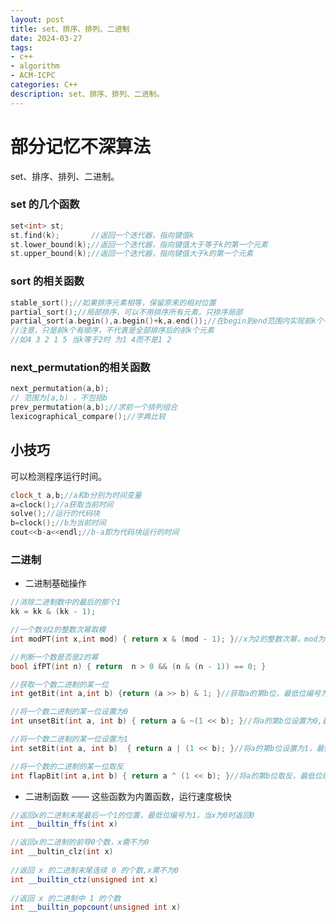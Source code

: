 ```yaml
---
layout: post
title: set、排序、排列、二进制
date: 2024-03-27
tags:
- c++
- algorithm
- ACM-ICPC
categories: C++
description: set、排序、排列、二进制。
---
```


# 部分记忆不深算法

set、排序、排列、二进制。

<!-- more -->

### set 的几个函数

```c++
set<int> st;
st.find(k);       //返回一个迭代器，指向键值k
st.lower_bound(k);//返回一个迭代器，指向键值大于等于k的第一个元素
st.upper_bound(k);//返回一个迭代器，指向键值大于k的第一个元素
```

### sort 的相关函数

```c++
stable_sort();//如果排序元素相等，保留原来的相对位置
partial_sort();//局部排序，可以不用排序所有元素，只排序局部
partial_sort(a.begin(),a.begin()+k,a.end());//在begin到end范围内实现前k个有序
//注意，只是前k个有顺序，不代表是全部排序后的前k个元素
//如4 3 2 1 5 当k等于2时 为1 4而不是1 2
```

### next_permutation的相关函数

```c++
next_permutation(a,b);
// 范围为[a,b) ，不包括b
prev_permutation(a,b);//求前一个排列组合
lexicographical_compare();//字典比较
```

## 小技巧

可以检测程序运行时间。

```c++
clock_t a,b;//a和b分别为时间变量
a=clock();//a获取当前时间
solve();//运行的代码块
b=clock();//b为当前时间
cout<<b-a<<endl;//b-a即为代码块运行的时间
```

### 二进制

- 二进制基础操作

```c++
//消除二进制数中的最后的那个1
kk = kk & (kk - 1);

//一个数对2的整数次幂取模
int modPT(int x,int mod) { return x & (mod - 1); }//x为2的整数次幂，mod为取模数

//判断一个数是否是2的幂
bool ifPT(int n) { return  n > 0 && (n & (n - 1)) == 0; }

//获取一个数二进制的某一位
int getBit(int a,int b) {return (a >> b) & 1; }//获取a的第b位，最低位编号为0

//将一个数二进制的某一位设置为0
int unsetBit(int a, int b) { return a & ~(1 << b); }//将a的第b位设置为0,最低位编号为0

//将一个数二进制的某一位设置为1
int setBit(int a, int b)  { return a | (1 << b); }//将a的第b位设置为1，最低位编号为0

//将一个数的二进制的某一位取反
int flapBit(int a,int b) { return a ^ (1 << b); }//将a的第b位取反，最低位编号为0
```

- 二进制函数   —— 这些函数为内置函数，运行速度极快

```c++
//返回x的二进制末尾最后一个1的位置，最低位编号为1，当x为0时返回0
int __builtin_ffs(int x)

//返回x的二进制的前导0个数，x需不为0
int __bultin_clz(int x)
    
//返回 x 的二进制末尾连续 0 的个数,x需不为0
int __builtin_ctz(unsigned int x)
    
//返回 x 的二进制中 1 的个数
int __builtin_popcount(unsigned int x)
    
```

